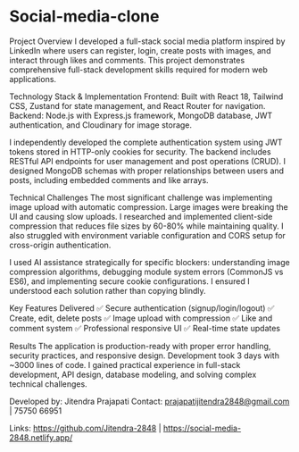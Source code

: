 ﻿# Social-media-clone
Project Overview
I developed a full-stack social media platform inspired by LinkedIn where users can register, login, create posts with images, and interact through likes and comments. This project demonstrates comprehensive full-stack development skills required for modern web applications.

Technology Stack & Implementation
Frontend: Built with React 18, Tailwind CSS, Zustand for state management, and React Router for navigation.
Backend: Node.js with Express.js framework, MongoDB database, JWT authentication, and Cloudinary for image storage.

I independently developed the complete authentication system using JWT tokens stored in HTTP-only cookies for security. The backend includes RESTful API endpoints for user management and post operations (CRUD). I designed MongoDB schemas with proper relationships between users and posts, including embedded comments and like arrays.

Technical Challenges
The most significant challenge was implementing image upload with automatic compression. Large images were breaking the UI and causing slow uploads. I researched and implemented client-side compression that reduces file sizes by 60-80% while maintaining quality. I also struggled with environment variable configuration and CORS setup for cross-origin authentication.

I used AI assistance strategically for specific blockers: understanding image compression algorithms, debugging module system errors (CommonJS vs ES6), and implementing secure cookie configurations. I ensured I understood each solution rather than copying blindly.

Key Features Delivered
✅ Secure authentication (signup/login/logout)
✅ Create, edit, delete posts
✅ Image upload with compression
✅ Like and comment system
✅ Professional responsive UI
✅ Real-time state updates

Results
The application is production-ready with proper error handling, security practices, and responsive design. Development took 3 days with ~3000 lines of code. I gained practical experience in full-stack development, API design, database modeling, and solving complex technical challenges.

Developed by: Jitendra Prajapati
Contact: prajapatijitendra2848@gmail.com | 75750 66951

Links: https://github.com/Jitendra-2848 | https://social-media-2848.netlify.app/
